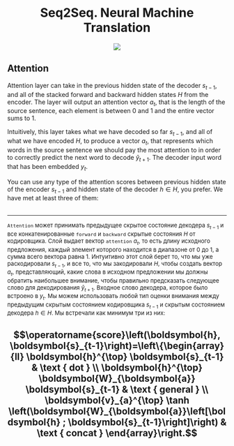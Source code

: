 <h1 align='center'>Seq2Seq. Neural Machine Translation</h1>
<p align="center"><img src="https://drive.google.com/uc?id=1j6gMHuo0gR4fMKJu3vFnJbWgbh6G7MWT"  border="0"></a></p>



##  Attention

Attention layer can take in the previous hidden state of the decoder $s_{t-1}$, and all of the stacked forward and backward hidden states $H$ from the encoder. The layer will output an attention vector $a_t$, that is the length of the source sentence, each element is between 0 and 1 and the entire vector sums to 1.

Intuitively, this layer takes what we have decoded so far $s_{t-1}$, and all of what we have encoded $H$, to produce a vector $a_t$, that represents which words in the source sentence we should pay the most attention to in order to correctly predict the next word to decode $\hat{y}_{t+1}$. The decoder input word that has been embedded  $y_t$.

You can use any type of the attention scores between previous hidden state of the encoder $s_{t-1}$ and hidden state of the decoder $h \in H$, you prefer. We have met at least three of them:<br><br>

---
<font size="2"> `Attention` может принимать предыдущее скрытое состояние декодера $s_{t-1}$ и все конкатенированные `forward` и `backward` скрытые состояния $H$ от кодировщика. Слой выдает вектор `attention` $a_t$, то есть длину исходного предложения, каждый элемент которого находится в диапазоне от 0 до 1, а сумма всего вектора равна 1.
Интуитивно этот слой берет то, что мы уже раскодировали $s_{t-1}$, и все то, что мы закодировали $H$, чтобы создать вектор $a_t$, представляющий, какие слова в исходном предложении мы должны обратить наибольшее внимание, чтобы правильно предсказать следующее слово для декодирования $\hat{y}_{t+1}$. Входное слово декодера, которое было встроено в $y_t$.
Мы можем использовать любой тип оценки внимания между предыдущим скрытым состоянием кодировщика $s_{t-1}$ и скрытым состоянием декодера $h \in H$. Мы встречали как минимум три из них: </font>


$$\operatorname{score}\left(\boldsymbol{h}, \boldsymbol{s}_{t-1}\right)=\left\{\begin{array}{ll}
\boldsymbol{h}^{\top} \boldsymbol{s}_{t-1} & \text { dot } \\
\boldsymbol{h}^{\top} \boldsymbol{W}_{\boldsymbol{a}} \boldsymbol{s}_{t-1} & \text { general } \\
\boldsymbol{v}_{a}^{\top} \tanh \left(\boldsymbol{W}_{\boldsymbol{a}}\left[\boldsymbol{h} ; \boldsymbol{s}_{t-1}\right]\right) & \text { concat }
\end{array}\right.$$
--------
